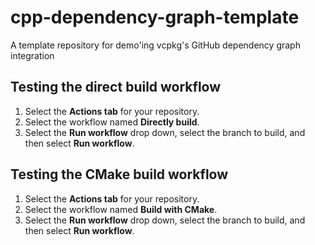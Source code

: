 # cpp-dependency-graph-template
A template repository for demo'ing vcpkg's GitHub dependency graph integration

## Testing the direct build workflow

1. Select the __Actions tab__ for your repository.
2. Select the workflow named __Directly build__.
3. Select the __Run workflow__ drop down, select the branch to build, and then select __Run workflow__.

## Testing the CMake build workflow

1. Select the __Actions tab__ for your repository.
2. Select the workflow named __Build with CMake__.
3. Select the __Run workflow__ drop down, select the branch to build, and then select __Run workflow__.